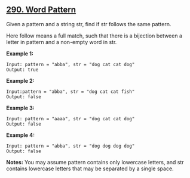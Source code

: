 ## [290. Word Pattern](https://leetcode.com/problems/word-pattern/)

Given a pattern and a string str, find if str follows the same pattern.

Here follow means a full match, such that there is a bijection between a letter in pattern and a non-empty word in str.

**Example 1:**

```
Input: pattern = "abba", str = "dog cat cat dog"
Output: true
```

**Example 2:**

```
Input:pattern = "abba", str = "dog cat cat fish"
Output: false
```

**Example 3:**

```
Input: pattern = "aaaa", str = "dog cat cat dog"
Output: false
```

**Example 4:**

```
Input: pattern = "abba", str = "dog dog dog dog"
Output: false
```

**Notes:**
You may assume pattern contains only lowercase letters, and str contains lowercase letters that may be separated by a single space.
